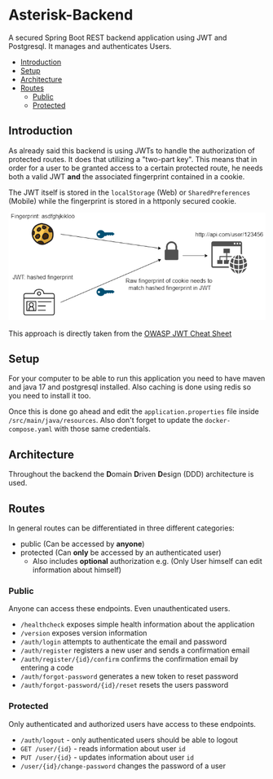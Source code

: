 # Asterisk-Backend

A secured Spring Boot REST backend application using JWT and Postgresql. It manages
and authenticates Users.

- [Introduction](#introduction)
- [Setup](#setup)
- [Architecture](#architecture)
- [Routes](#routes)
  - [Public](#public)
  - [Protected](#protected)

## Introduction
As already said this backend is using JWTs to handle the authorization of protected routes. It does that utilizing a "two-part key". 
This means that in order for a user to be granted access to a certain protected route, he needs both a valid JWT **and** the associated fingerprint contained in a cookie.

The JWT itself is stored in the ``localStorage`` (Web) or ``SharedPreferences`` (Mobile) while the fingerprint is stored in a httponly secured cookie.

![JWT Two-Key Mechanism](./../documentation/jwt_two_key_mechanism.png)

This approach is directly taken from the [OWASP JWT Cheat Sheet](https://cheatsheetseries.owasp.org/cheatsheets/JSON_Web_Token_for_Java_Cheat_Sheet.html#token-sidejacking)

## Setup
For your computer to be able to run this application you need to have maven and java 17 and postgresql installed.
Also caching is done using redis so you need to install it too.

Once this is done go ahead and edit the ``application.properties`` file inside ``/src/main/java/resources``.
Also don't forget to update the ``docker-compose.yaml`` with those same credentials.

## Architecture
Throughout the backend the **D**omain **D**riven **D**esign (DDD) architecture is used.

## Routes

In general routes can be differentiated in three different categories:
* public (Can be accessed by **anyone**)
* protected (Can **only** be accessed by an authenticated user)
  * Also includes **optional** authorization e.g. (Only User himself can edit information about himself)

### Public
Anyone can access these endpoints. Even unauthenticated users.

* ``/healthcheck`` exposes simple health information about the application
* ``/version`` exposes version information
* ``/auth/login`` attempts to authenticate the email and password 
* ``/auth/register`` registers a new user and sends a confirmation email
* ``/auth/register/{id}/confirm`` confirms the confirmation email by entering a code
* ``/auth/forgot-password`` generates a new token to reset password
* ``/auth/forgot-password/{id}/reset`` resets the users password

### Protected
Only authenticated and authorized users have access to these endpoints.
* ``/auth/logout`` - only authenticated users should be able to logout
* ``GET /user/{id}`` -  reads information about user ``id``
* ``PUT /user/{id}`` -  updates information about user ``id``
* ``/user/{id}/change-password`` changes the password of a user

